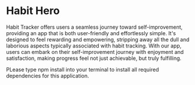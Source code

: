 # Habit Hero

Habit Tracker offers users a seamless journey toward self-improvement, providing an app that is both user-friendly and effortlessly simple. It's designed to feel rewarding and empowering, stripping away all the dull and laborious aspects typically associated with habit tracking. With our app, users can embark on their self-improvement journey with enjoyment and satisfaction, making progress feel not just achievable, but truly fulfilling.

PLease type npm install into your terminal to install all required dependencies for this application.
